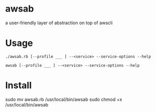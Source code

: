 # awsab
a user-friendly layer of abstraction on top of awscli

# Usage

`./awsab.rb [--profile ___ ] --<service> --service-options --help `

`awsab [--profile ___ ] --<service> --service-options --help `

# Install
sudo mv awsab.rb /usr/local/bin/awsab 
sudo chmod +x /usr/local/bin/awsab 


